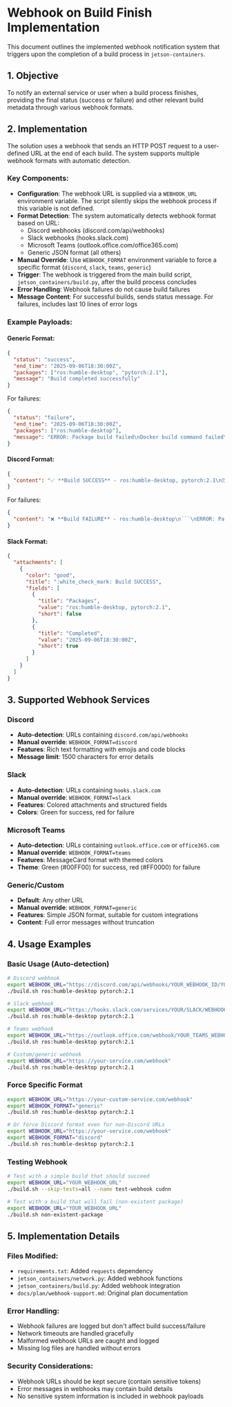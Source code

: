 # Webhook on Build Finish Implementation

This document outlines the implemented webhook notification system that triggers upon the completion of a build process in `jetson-containers`.

## 1. Objective

To notify an external service or user when a build process finishes, providing the final status (success or failure) and other relevant build metadata through various webhook formats.

## 2. Implementation

The solution uses a webhook that sends an HTTP POST request to a user-defined URL at the end of each build. The system supports multiple webhook formats with automatic detection.

### Key Components:

- **Configuration**: The webhook URL is supplied via a `WEBHOOK_URL` environment variable. The script silently skips the webhook process if this variable is not defined.
- **Format Detection**: The system automatically detects webhook format based on URL:
  - Discord webhooks (discord.com/api/webhooks)
  - Slack webhooks (hooks.slack.com)
  - Microsoft Teams (outlook.office.com/office365.com)
  - Generic JSON format (all others)
- **Manual Override**: Use `WEBHOOK_FORMAT` environment variable to force a specific format (`discord`, `slack`, `teams`, `generic`)
- **Trigger**: The webhook is triggered from the main build script, `jetson_containers/build.py`, after the build process concludes
- **Error Handling**: Webhook failures do not cause build failures
- **Message Content**: For successful builds, sends status message. For failures, includes last 10 lines of error logs

### Example Payloads:

#### Generic Format:
```json
{
  "status": "success",
  "end_time": "2025-09-06T18:30:00Z",
  "packages": ["ros:humble-desktop", "pytorch:2.1"],
  "message": "Build completed successfully"
}
```

For failures:
```json
{
  "status": "failure", 
  "end_time": "2025-09-06T18:30:00Z",
  "packages": ["ros:humble-desktop"],
  "message": "ERROR: Package build failed\nDocker build command failed\n..."
}
```

#### Discord Format:
```json
{
  "content": "✅ **Build SUCCESS** - ros:humble-desktop, pytorch:2.1\n⏰ Completed at: 2025-09-06T18:30:00Z"
}
```

For failures:
```json
{
  "content": "❌ **Build FAILURE** - ros:humble-desktop\n```\nERROR: Package build failed\nDocker build command failed\n```\n⏰ Completed at: 2025-09-06T18:30:00Z"
}
```

#### Slack Format:
```json
{
  "attachments": [
    {
      "color": "good",
      "title": ":white_check_mark: Build SUCCESS",
      "fields": [
        {
          "title": "Packages",
          "value": "ros:humble-desktop, pytorch:2.1",
          "short": false
        },
        {
          "title": "Completed", 
          "value": "2025-09-06T18:30:00Z",
          "short": true
        }
      ]
    }
  ]
}
```

## 3. Supported Webhook Services

### Discord
- **Auto-detection**: URLs containing `discord.com/api/webhooks`
- **Manual override**: `WEBHOOK_FORMAT=discord`
- **Features**: Rich text formatting with emojis and code blocks
- **Message limit**: 1500 characters for error details

### Slack
- **Auto-detection**: URLs containing `hooks.slack.com`
- **Manual override**: `WEBHOOK_FORMAT=slack`
- **Features**: Colored attachments and structured fields
- **Colors**: Green for success, red for failure

### Microsoft Teams
- **Auto-detection**: URLs containing `outlook.office.com` or `office365.com`
- **Manual override**: `WEBHOOK_FORMAT=teams`
- **Features**: MessageCard format with themed colors
- **Theme**: Green (#00FF00) for success, red (#FF0000) for failure

### Generic/Custom
- **Default**: Any other URL
- **Manual override**: `WEBHOOK_FORMAT=generic`
- **Features**: Simple JSON format, suitable for custom integrations
- **Content**: Full error messages without truncation

## 4. Usage Examples

### Basic Usage (Auto-detection)
```bash
# Discord webhook
export WEBHOOK_URL="https://discord.com/api/webhooks/YOUR_WEBHOOK_ID/YOUR_WEBHOOK_TOKEN"
./build.sh ros:humble-desktop pytorch:2.1

# Slack webhook  
export WEBHOOK_URL="https://hooks.slack.com/services/YOUR/SLACK/WEBHOOK"
./build.sh ros:humble-desktop pytorch:2.1

# Teams webhook
export WEBHOOK_URL="https://outlook.office.com/webhook/YOUR_TEAMS_WEBHOOK"
./build.sh ros:humble-desktop pytorch:2.1

# Custom/generic webhook
export WEBHOOK_URL="https://your-service.com/webhook"
./build.sh ros:humble-desktop pytorch:2.1
```

### Force Specific Format
```bash
export WEBHOOK_URL="https://your-custom-service.com/webhook"
export WEBHOOK_FORMAT="generic"
./build.sh ros:humble-desktop pytorch:2.1

# Or force Discord format even for non-Discord URLs
export WEBHOOK_URL="https://your-service.com/webhook"
export WEBHOOK_FORMAT="discord"
./build.sh ros:humble-desktop pytorch:2.1
```

### Testing Webhook
```bash
# Test with a simple build that should succeed
export WEBHOOK_URL="YOUR_WEBHOOK_URL"
./build.sh --skip-tests=all --name test-webhook cudnn

# Test with a build that will fail (non-existent package)
export WEBHOOK_URL="YOUR_WEBHOOK_URL"
./build.sh non-existent-package
```

## 5. Implementation Details

### Files Modified:
- `requirements.txt`: Added `requests` dependency
- `jetson_containers/network.py`: Added webhook functions
- `jetson_containers/build.py`: Added webhook integration
- `docs/plan/webhook-support.md`: Original plan documentation

### Error Handling:
- Webhook failures are logged but don't affect build success/failure
- Network timeouts are handled gracefully
- Malformed webhook URLs are caught and logged
- Missing log files are handled without errors

### Security Considerations:
- Webhook URLs should be kept secure (contain sensitive tokens)
- Error messages in webhooks may contain build details
- No sensitive system information is included in webhook payloads
